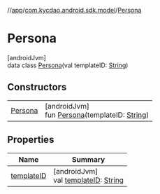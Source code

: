//[app](../../../index.md)/[com.kycdao.android.sdk.model](../index.md)/[Persona](index.md)

# Persona

[androidJvm]\
data class [Persona](index.md)(val templateID: [String](https://kotlinlang.org/api/latest/jvm/stdlib/kotlin/-string/index.html))

## Constructors

| | |
|---|---|
| [Persona](-persona.md) | [androidJvm]<br>fun [Persona](-persona.md)(templateID: [String](https://kotlinlang.org/api/latest/jvm/stdlib/kotlin/-string/index.html)) |

## Properties

| Name | Summary |
|---|---|
| [templateID](template-i-d.md) | [androidJvm]<br>val [templateID](template-i-d.md): [String](https://kotlinlang.org/api/latest/jvm/stdlib/kotlin/-string/index.html) |
